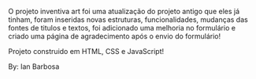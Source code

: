 O projeto inventiva art foi uma atualização do projeto antigo que eles já tinham, foram inseridas novas estruturas, funcionalidades, mudanças das fontes de titulos e textos, foi adicionado uma melhoria no formulário e criado uma página de agradecimento após o envio do formulário!


Projeto construido em HTML, CSS e JavaScript!

By: Ian Barbosa